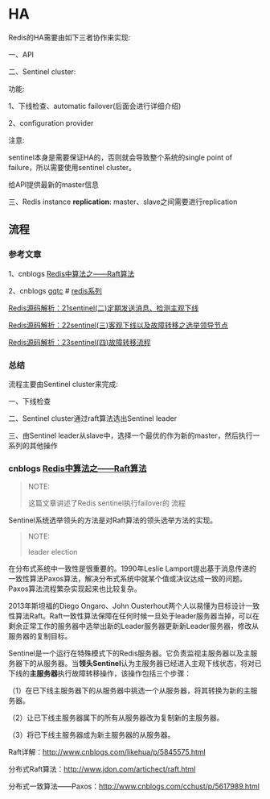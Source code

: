 # HA

Redis的HA需要由如下三者协作来实现:

一、API

二、Sentinel cluster: 

功能:

1、下线检查、automatic failover(后面会进行详细介绍)

2、configuration provider

注意: 

sentinel本身是需要保证HA的，否则就会导致整个系统的single point of failure，所以需要使用sentinel cluster。

给API提供最新的master信息

三、Redis instance **replication**: master、slave之间需要进行replication





## 流程

### 参考文章

1、cnblogs [Redis中算法之——Raft算法](https://www.cnblogs.com/tangtangde12580/p/8302185.html)

2、cnblogs [gqtc](https://home.cnblogs.com/u/gqtcgq/) # [redis系列](https://www.cnblogs.com/gqtcgq/category/1043761.html)

[Redis源码解析：21sentinel(二)定期发送消息、检测主观下线](https://www.cnblogs.com/gqtcgq/p/7247048.html)

[Redis源码解析：22sentinel(三)客观下线以及故障转移之选举领导节点](https://www.cnblogs.com/gqtcgq/p/7247047.html)

[Redis源码解析：23sentinel(四)故障转移流程](https://www.cnblogs.com/gqtcgq/p/7247046.html)



### 总结

流程主要由Sentinel cluster来完成:

一、下线检查

二、Sentinel cluster通过raft算法选出Sentinel leader

三、由Sentinel leader从slave中，选择一个最优的作为新的master，然后执行一系列的其他操作

### cnblogs [Redis中算法之——Raft算法](https://www.cnblogs.com/tangtangde12580/p/8302185.html)

> NOTE: 
>
> 这篇文章讲述了Redis sentinel执行failover的 流程

Sentinel系统选举领头的方法是对Raft算法的领头选举方法的实现。

> NOTE: 
>
> leader election

在分布式系统中一致性是很重要的。1990年Leslie Lamport提出基于消息传递的一致性算法Paxos算法，解决分布式系统中就某个值或决议达成一致的问题。Paxos算法流程繁杂实现起来也比较复杂。

2013年斯坦福的Diego Ongaro、John Ousterhout两个人以易懂为目标设计一致性算法Raft。Raft一致性算法保障在任何时候一旦处于leader服务器当掉，可以在剩余正常工作的服务器中选举出新的Leader服务器更新新Leader服务器，修改从服务器的复制目标。

Sentinel是一个运行在特殊模式下的Redis服务器。它负责监视主服务器以及主服务器下的从服务器。当**领头Sentinel**认为主服务器已经进入主观下线状态，将对已下线的**主服务器**执行故障转移操作，该操作包括三个步骤：

（1）在已下线主服务器下的从服务器中挑选一个从服务器，将其转换为新的主服务器。

（2）让已下线主服务器属下的所有从服务器改为复制新的主服务器。

（3）将已下线主服务器成为新主服务器的从服务器。

Raft详解：http://www.cnblogs.com/likehua/p/5845575.html

分布式Raft算法：http://www.jdon.com/artichect/raft.html

分布式一致算法——Paxos：http://www.cnblogs.com/cchust/p/5617989.html

